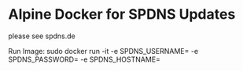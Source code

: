 # Alpine Docker for SPDNS Updates

please see spdns.de

Run Image:
sudo docker run -it -e SPDNS_USERNAME=<USERNAME> -e SPDNS_PASSWORD=<PASSWORD OR TOKEN> -e SPDNS_HOSTNAME=<HOSTNAME> <DOCKERIMAGE>
